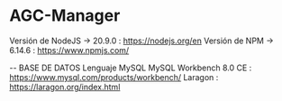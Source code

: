 # AGC-Manager

Versión de NodeJS -> 20.9.0 : https://nodejs.org/en
Versión de NPM -> 6.14.6 : https://www.npmjs.com/


-- BASE DE DATOS
Lenguaje MySQL
MySQL Workbench 8.0 CE : https://www.mysql.com/products/workbench/
Laragon : https://laragon.org/index.html
